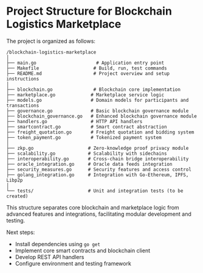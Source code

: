 # Project Structure for Blockchain Logistics Marketplace

The project is organized as follows:

```
/blockchain-logistics-marketplace
│
├── main.go                      # Application entry point
├── Makefile                    # Build, run, test commands
├── README.md                   # Project overview and setup instructions
│
├── blockchain.go               # Blockchain core implementation
├── marketplace.go             # Marketplace service logic
├── models.go                  # Domain models for participants and transactions
├── governance.go              # Basic blockchain governance module
├── blockchain_governance.go   # Enhanced blockchain governance module
├── handlers.go                # HTTP API handlers
├── smartcontract.go           # Smart contract abstraction
├── freight_quotation.go       # Freight quotation and bidding system
├── token_payment.go           # Tokenized payment system
│
├── zkp.go                    # Zero-knowledge proof privacy module
├── scalability.go            # Scalability with sidechains
├── interoperability.go       # Cross-chain bridge interoperability
├── oracle_integration.go     # Oracle data feeds integration
├── security_measures.go      # Security features and access control
├── golang_integration.go     # Integration with Go-Ethereum, IPFS, Libp2p
│
└── tests/                    # Unit and integration tests (to be created)
```

This structure separates core blockchain and marketplace logic from advanced features and integrations, facilitating modular development and testing.

Next steps:
- Install dependencies using `go get`
- Implement core smart contracts and blockchain client
- Develop REST API handlers
- Configure environment and testing framework
